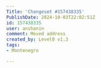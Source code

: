 ```yaml
---
Title: 'Changeset #157438335'
PublishDate: 2024-10-03T22:02:51Z
id: 157438335
user: anshanin
comment: Moved address
created_by: Level0 v1.3
tags:
- Montenegro

---
```

